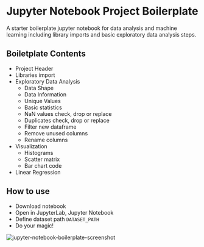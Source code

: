 # Jupyter Notebook Project Boilerplate
A starter boilerplate jupyter notebook for data analysis and machine learning including library imports and basic exploratory data analysis steps.

## Boiletplate Contents
* Project Header
* Libraries import
* Exploratory Data Analysis
   - Data Shape
   - Data Information
   - Unique Values
   - Basic statistics
   - NaN values check, drop or replace
   - Duplicates check, drop or replace
   - Filter new dataframe
   - Remove unused columns
   - Rename columns
* Visualization
   - Histograms
   - Scatter matrix
   - Bar chart code
* Linear Regression 


## How to use
* Download notebook
* Open in JupyterLab, Jupyter Notebook
* Define dataset path `DATASET_PATH`
* Do your magic!

![jupyter-notebook-boilerplate-screenshot](https://user-images.githubusercontent.com/6414967/167593585-63bace68-7f22-4af9-9f7c-bc0b22b2498f.jpg)
